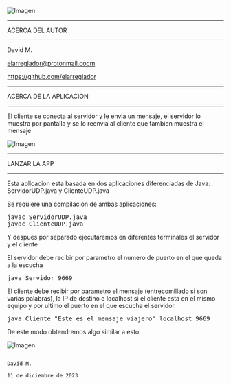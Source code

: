 ![Imagen]()


************************************
ACERCA DEL AUTOR
************************************

David M.

elarreglador@protonmail.cocm

https://github.com/elarreglador


************************************
ACERCA DE LA APLICACION
************************************
El cliente se conecta al servidor y le envia un mensaje, el servidor lo muestra por pantalla y se lo reenvia al cliente que tambien muestra el mensaje


![Imagen]()


************************************
LANZAR LA APP 
************************************

Esta aplicacion esta basada en dos aplicaciones diferenciadas de Java: ServidorUDP.java y ClienteUDP.java

Se requiere una compilacion de ambas aplicaciones:

<pre>
javac ServidorUDP.java
javac ClienteUDP.java
</pre>

Y despues por separado ejecutaremos en diferentes terminales el servidor y el cliente

El servidor debe recibir por parametro el numero de puerto en el que queda a la escucha

<pre>
java Servidor 9669
</pre>

El cliente debe recibir por parametro el mensaje (entrecomillado si son varias palabras), la IP de destino o localhost si el cliente esta en el mismo equipo y por ultimo el puerto en el que escucha el servidor.

<pre>
java Cliente "Este es el mensaje viajero" localhost 9669
</pre>

De este modo obtendremos algo similar a esto:

![Imagen]()



                                                                                            David M.
                                                                             11 de diciembre de 2023


